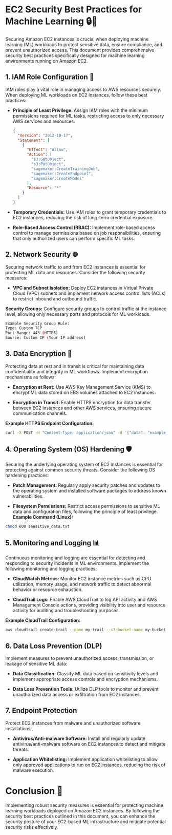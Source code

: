 # EC2 Security Best Practices for Machine Learning 🔒🚀

Securing Amazon EC2 instances is crucial when deploying machine learning (ML) workloads to protect sensitive data, ensure compliance, and prevent unauthorized access. This document provides comprehensive security best practices specifically designed for machine learning environments running on Amazon EC2.

## 1. IAM Role Configuration 🔐

IAM roles play a vital role in managing access to AWS resources securely. When deploying ML workloads on EC2 instances, follow these best practices:

- **Principle of Least Privilege**: Assign IAM roles with the minimum permissions required for ML tasks, restricting access to only necessary AWS services and resources.
  ```json
  {
    "Version": "2012-10-17",
    "Statement": [
      {
        "Effect": "Allow",
        "Action": [
          "s3:GetObject",
          "s3:PutObject",
          "sagemaker:CreateTrainingJob",
          "sagemaker:CreateEndpoint",
          "sagemaker:CreateModel"
        ],
        "Resource": "*"
      }
    ]
  }
  ```

- **Temporary Credentials:** Use IAM roles to grant temporary credentials to EC2 instances, reducing the risk of long-term credential exposure.

- **Role-Based Access Control (RBAC):** Implement role-based access control to manage permissions based on job responsibilities, ensuring that only authorized users can perform specific ML tasks.

## 2. Network Security 🌐

Securing network traffic to and from EC2 instances is essential for protecting ML data and resources. Consider the following security measures:

- **VPC and Subnet Isolation:** Deploy EC2 instances in Virtual Private Cloud (VPC) subnets and implement network access control lists (ACLs) to restrict inbound and outbound traffic.

**Security Groups:** Configure security groups to control traffic at the instance level, allowing only necessary ports and protocols for ML workloads.

```bash
Example Security Group Rule:
Type: Custom TCP
Port Range: 443 (HTTPS)
Source: Custom IP (Your IP address)
```

## 3. Data Encryption 🔐

Protecting data at rest and in transit is critical for maintaining data confidentiality and integrity in ML workflows. Implement encryption mechanisms as follows:

- **Encryption at Rest:** Use AWS Key Management Service (KMS) to encrypt ML data stored on EBS volumes attached to EC2 instances.

- **Encryption in Transit:** Enable HTTPS encryption for data transfer between EC2 instances and other AWS services, ensuring secure communication channels.

**Example HTTPS Endpoint Configuration:**
```bash
curl -X POST -H "Content-Type: application/json" -d '{"data": "example_data"}' https://your_endpoint_url
```

## 4. Operating System (OS) Hardening 🛡️

Securing the underlying operating system of EC2 instances is essential for protecting against common security threats. Consider the following OS hardening practices:

- **Patch Management:** Regularly apply security patches and updates to the operating system and installed software packages to address known vulnerabilities.

- **Filesystem Permissions:** Restrict access permissions to sensitive ML data and configuration files, following the principle of least privilege.
**Example Command (Linux):**
```bash
chmod 600 sensitive_data.txt
```

## 5. Monitoring and Logging 📊

Continuous monitoring and logging are essential for detecting and responding to security incidents in ML environments. Implement the following monitoring and logging practices:

- **CloudWatch Metrics:** Monitor EC2 instance metrics such as CPU utilization, memory usage, and network traffic to detect abnormal behavior or resource exhaustion.

- **CloudTrail Logs:** Enable AWS CloudTrail to log API activity and AWS Management Console actions, providing visibility into user and resource activity for auditing and troubleshooting purposes.

**Example CloudTrail Configuration:**
```bash
aws cloudtrail create-trail --name my-trail --s3-bucket-name my-bucket
```

## 6. Data Loss Prevention (DLP)

Implement measures to prevent unauthorized access, transmission, or leakage of sensitive ML data:

- **Data Classification:** Classify ML data based on sensitivity levels and implement appropriate access controls and encryption mechanisms.

- **Data Loss Prevention Tools:** Utilize DLP tools to monitor and prevent unauthorized data access or exfiltration from EC2 instances.

## 7. Endpoint Protection

Protect EC2 instances from malware and unauthorized software installations:

- **Antivirus/Anti-malware Software:** Install and regularly update antivirus/anti-malware software on EC2 instances to detect and mitigate threats.

- **Application Whitelisting:** Implement application whitelisting to allow only approved applications to run on EC2 instances, reducing the risk of malware execution.

# Conclusion 🎉

Implementing robust security measures is essential for protecting machine learning workloads deployed on Amazon EC2 instances. By following the security best practices outlined in this document, you can enhance the security posture of your EC2-based ML infrastructure and mitigate potential security risks effectively.











